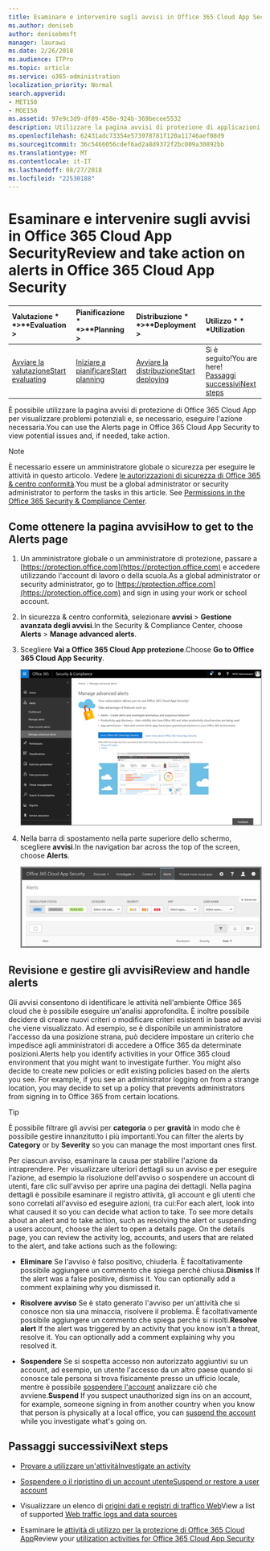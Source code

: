 ```yaml
---
title: Esaminare e intervenire sugli avvisi in Office 365 Cloud App Security
ms.author: deniseb
author: denisebmsft
manager: laurawi
ms.date: 2/26/2018
ms.audience: ITPro
ms.topic: article
ms.service: o365-administration
localization_priority: Normal
search.appverid:
- MET150
- MOE150
ms.assetid: 97e9c3d9-df89-458e-924b-369becee5532
description: Utilizzare la pagina avvisi di protezione di applicazioni di Office 365 Cloud per visualizzare i potenziali problemi ed eseguire azioni. È possibile ignorare o risolvere gli avvisi e se necessario, sospendere un account utente.
ms.openlocfilehash: 62431adc73354e573978781f120a11746aef08d9
ms.sourcegitcommit: 36c5466056cdef6ad2a8d9372f2bc009a30892bb
ms.translationtype: MT
ms.contentlocale: it-IT
ms.lasthandoff: 08/27/2018
ms.locfileid: "22530188"
---
```

# <a name="review-and-take-action-on-alerts-in-office-365-cloud-app-security"></a><span data-ttu-id="84de0-104">Esaminare e intervenire sugli avvisi in Office 365 Cloud App Security</span><span class="sxs-lookup"><span data-stu-id="84de0-104">Review and take action on alerts in Office 365 Cloud App Security</span></span>
  
|<span data-ttu-id="84de0-105">Valutazione * *\>**</span><span class="sxs-lookup"><span data-stu-id="84de0-105">****Evaluation** \>**</span></span>|<span data-ttu-id="84de0-106">Pianificazione * *\>**</span><span class="sxs-lookup"><span data-stu-id="84de0-106">****Planning** \>**</span></span>|<span data-ttu-id="84de0-107">Distribuzione * *\>**</span><span class="sxs-lookup"><span data-stu-id="84de0-107">****Deployment** \>**</span></span>|<span data-ttu-id="84de0-108">Utilizzo \* \* \*</span><span class="sxs-lookup"><span data-stu-id="84de0-108">****Utilization****</span></span>|
|:-----|:-----|:-----|:-----|
|[<span data-ttu-id="84de0-109">Avviare la valutazione</span><span class="sxs-lookup"><span data-stu-id="84de0-109">Start evaluating</span></span>](office-365-cas-overview.md) <br/> |[<span data-ttu-id="84de0-110">Iniziare a pianificare</span><span class="sxs-lookup"><span data-stu-id="84de0-110">Start planning</span></span>](get-ready-for-office-365-cas.md) <br/> |[<span data-ttu-id="84de0-111">Avviare la distribuzione</span><span class="sxs-lookup"><span data-stu-id="84de0-111">Start deploying</span></span>](turn-on-office-365-cas.md) <br/> |<span data-ttu-id="84de0-112">Si è seguito!</span><span class="sxs-lookup"><span data-stu-id="84de0-112">You are here!</span></span>  <br/> [<span data-ttu-id="84de0-113">Passaggi successivi</span><span class="sxs-lookup"><span data-stu-id="84de0-113">Next steps</span></span>](#next-steps) <br/> |
   
<span data-ttu-id="84de0-114">È possibile utilizzare la pagina avvisi di protezione di Office 365 Cloud App per visualizzare problemi potenziali e, se necessario, eseguire l'azione necessaria.</span><span class="sxs-lookup"><span data-stu-id="84de0-114">You can use the Alerts page in Office 365 Cloud App Security to view potential issues and, if needed, take action.</span></span>
  
> [!NOTE]
> <span data-ttu-id="84de0-p102">È necessario essere un amministratore globale o sicurezza per eseguire le attività in questo articolo. Vedere [le autorizzazioni di sicurezza di Office 365 &amp; centro conformità](permissions-in-the-security-and-compliance-center.md).</span><span class="sxs-lookup"><span data-stu-id="84de0-p102">You must be a global administrator or security administrator to perform the tasks in this article. See [Permissions in the Office 365 Security &amp; Compliance Center](permissions-in-the-security-and-compliance-center.md).</span></span> 
  
## <a name="how-to-get-to-the-alerts-page"></a><span data-ttu-id="84de0-117">Come ottenere la pagina avvisi</span><span class="sxs-lookup"><span data-stu-id="84de0-117">How to get to the Alerts page</span></span>

1. <span data-ttu-id="84de0-118">Un amministratore globale o un amministratore di protezione, passare a [https://protection.office.com](https://protection.office.com) e accedere utilizzando l'account di lavoro o della scuola.</span><span class="sxs-lookup"><span data-stu-id="84de0-118">As a global administrator or security administrator, go to [https://protection.office.com](https://protection.office.com) and sign in using your work or school account.</span></span> 
    
2. <span data-ttu-id="84de0-119">In sicurezza &amp; centro conformità, selezionare **avvisi** \> **Gestione avanzata degli avvisi**.</span><span class="sxs-lookup"><span data-stu-id="84de0-119">In the Security &amp; Compliance Center, choose **Alerts** \> **Manage advanced alerts**.</span></span>
    
3. <span data-ttu-id="84de0-120">Scegliere **Vai a Office 365 Cloud App protezione**.</span><span class="sxs-lookup"><span data-stu-id="84de0-120">Choose **Go to Office 365 Cloud App Security**.</span></span>
    
    ![In sicurezza &amp; centro conformità, selezionare Gestisci avvisi avanzate per accedere alla sicurezza di Office 365 Cloud App](media/958632d4-03e3-4ade-8e22-d5509db6fca7.png)
  
4. <span data-ttu-id="84de0-122">Nella barra di spostamento nella parte superiore dello schermo, scegliere **avvisi**.</span><span class="sxs-lookup"><span data-stu-id="84de0-122">In the navigation bar across the top of the screen, choose **Alerts**.</span></span>
    
    ![Nella pagina avvisi, è possibile visualizzare gli avvisi sono state attivate e le azioni eseguite.](media/3b53d4c9-4b13-435d-8547-8c0f9ae6b914.png)
  
## <a name="review-and-handle-alerts"></a><span data-ttu-id="84de0-124">Revisione e gestire gli avvisi</span><span class="sxs-lookup"><span data-stu-id="84de0-124">Review and handle alerts</span></span>

<span data-ttu-id="84de0-p103">Gli avvisi consentono di identificare le attività nell'ambiente Office 365 cloud che è possibile eseguire un'analisi approfondita. È inoltre possibile decidere di creare nuovi criteri o modificare criteri esistenti in base ad avvisi che viene visualizzato. Ad esempio, se è disponibile un amministratore l'accesso da una posizione strana, può decidere impostare un criterio che impedisce agli amministratori di accedere a Office 365 da determinate posizioni.</span><span class="sxs-lookup"><span data-stu-id="84de0-p103">Alerts help you identify activities in your Office 365 cloud environment that you might want to investigate further. You might also decide to create new policies or edit existing policies based on the alerts you see. For example, if you see an administrator logging on from a strange location, you may decide to set up a policy that prevents administrators from signing in to Office 365 from certain locations.</span></span>
  
> [!TIP]
> <span data-ttu-id="84de0-128">È possibile filtrare gli avvisi per **categoria** o per **gravità** in modo che è possibile gestire innanzitutto i più importanti.</span><span class="sxs-lookup"><span data-stu-id="84de0-128">You can filter the alerts by **Category** or by **Severity** so you can manage the most important ones first.</span></span> 
  
<span data-ttu-id="84de0-p104">Per ciascun avviso, esaminare la causa per stabilire l'azione da intraprendere. Per visualizzare ulteriori dettagli su un avviso e per eseguire l'azione, ad esempio la risoluzione dell'avviso o sospendere un account di utenti, fare clic sull'avviso per aprire una pagina dei dettagli. Nella pagina dettagli è possibile esaminare il registro attività, gli account e gli utenti che sono correlati all'avviso ed eseguire azioni, tra cui:</span><span class="sxs-lookup"><span data-stu-id="84de0-p104">For each alert, look into what caused it so you can decide what action to take. To see more details about an alert and to take action, such as resolving the alert or suspending a users account, choose the alert to open a details page. On the details page, you can review the activity log, accounts, and users that are related to the alert, and take actions such as the following:</span></span>
  
- <span data-ttu-id="84de0-p105">**Eliminare** Se l'avviso è falso positivo, chiuderla. È facoltativamente possibile aggiungere un commento che spiega perché chiusa.</span><span class="sxs-lookup"><span data-stu-id="84de0-p105">**Dismiss** If the alert was a false positive, dismiss it. You can optionally add a comment explaining why you dismissed it.</span></span> 
    
- <span data-ttu-id="84de0-p106">**Risolvere avviso** Se è stato generato l'avviso per un'attività che si conosce non sia una minaccia, risolvere il problema. È facoltativamente possibile aggiungere un commento che spiega perché si risolti.</span><span class="sxs-lookup"><span data-stu-id="84de0-p106">**Resolve alert** If the alert was triggered by an activity that you know isn't a threat, resolve it. You can optionally add a comment explaining why you resolved it.</span></span> 
    
- <span data-ttu-id="84de0-136">**Sospendere** Se si sospetta accesso non autorizzato aggiuntivi su un account, ad esempio, un utente l'accesso da un altro paese quando si conosce tale persona si trova fisicamente presso un ufficio locale, mentre è possibile [sospendere l'account](suspend-or-restore-an-account-in-ocas.md) analizzare ciò che avviene.</span><span class="sxs-lookup"><span data-stu-id="84de0-136">**Suspend** If you suspect unauthorized sign ins on an account, for example, someone signing in from another country when you know that person is physically at a local office, you can [suspend the account](suspend-or-restore-an-account-in-ocas.md) while you investigate what's going on.</span></span> 
    
## <a name="next-steps"></a><span data-ttu-id="84de0-137">Passaggi successivi</span><span class="sxs-lookup"><span data-stu-id="84de0-137">Next steps</span></span>

- [<span data-ttu-id="84de0-138">Provare a utilizzare un'attività</span><span class="sxs-lookup"><span data-stu-id="84de0-138">Investigate an activity</span></span>](investigate-an-activity-in-office-365-cas.md)
    
- [<span data-ttu-id="84de0-139">Sospendere o il ripristino di un account utente</span><span class="sxs-lookup"><span data-stu-id="84de0-139">Suspend or restore a user account</span></span>](suspend-or-restore-an-account-in-ocas.md)
    
- <span data-ttu-id="84de0-140">Visualizzare un elenco di [origini dati e registri di traffico Web](web-traffic-logs-and-data-sources-for-ocas.md)</span><span class="sxs-lookup"><span data-stu-id="84de0-140">View a list of supported [Web traffic logs and data sources](web-traffic-logs-and-data-sources-for-ocas.md)</span></span>
    
- <span data-ttu-id="84de0-141">Esaminare le [attività di utilizzo per la protezione di Office 365 Cloud App](utilization-activities-for-ocas.md)</span><span class="sxs-lookup"><span data-stu-id="84de0-141">Review your [utilization activities for Office 365 Cloud App Security](utilization-activities-for-ocas.md)</span></span>
    

